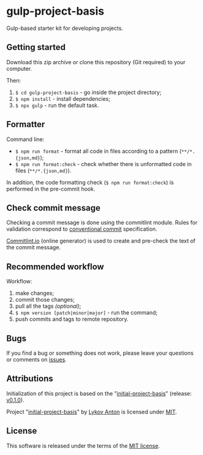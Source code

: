 # gulp-project-basis

Gulp-based starter kit for developing projects.

## Getting started

Download this zip archive or clone this repository (Git required) to your computer.

Then:

1. `$ cd gulp-project-basis` - go inside the project directory;
2. `$ npm install` - install dependencies;
3. `$ npx gulp` - run the default task.

## Formatter

Command line:

- `$ npm run format` - format all code in files according to a pattern (`**/*.{json,md}`);
- `$ npm run format:check` - check whether there is unformatted code in files (`**/*.{json,md}`).

In addition, the code formatting check (`$ npm run format:check`) is performed in the pre-commit hook.

## Check commit message

Checking a commit message is done using the commitlint module. Rules for validation correspond to [conventional commit](https://www.conventionalcommits.org) specification.

[Commitlint.io](https://commitlint.io) (online generator) is used to create and pre-check the text of the commit message.

## Recommended workflow

Workflow:

1. make changes;
2. commit those changes;
3. pull all the tags _(optional)_;
4. `$ npm version [patch|minor|major]` - run the command;
5. push commits and tags to remote repository.

## Bugs

If you find a bug or something does not work, please leave your questions or comments on [issues](https://github.com/ecmatonix/gulp-project-basis/issues).

## Attributions

Initialization of this project is based on the "[initial-project-basis](https://github.com/ecmatonix/initial-project-basis)" (release: [v0.1.0](https://github.com/ecmatonix/initial-project-basis/releases/tag/v0.1.0)).

Project "[initial-project-basis](https://github.com/ecmatonix/initial-project-basis)" by [Lykov Anton](https://github.com/ecmatonix) is licensed under [MIT](https://github.com/ecmatonix/initial-project-basis/blob/master/LICENSE).

## License

This software is released under the terms of the [MIT license](https://github.com/ecmatonix/gulp-project-basis/blob/master/LICENSE).

